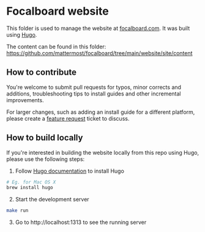 # Focalboard website

This folder is used to manage the website at [focalboard.com](https://www.focalboard.com/). It was built using [Hugo](https://gohugo.io/).

The content can be found in this folder: https://github.com/mattermost/focalboard/tree/main/website/site/content

## How to contribute 

You're welcome to submit pull requests for typos, minor corrects and additions, troubleshooting tips to install guides and other incremental improvements. 

For larger changes, such as adding an install guide for a different platform, please create a [feature request](https://github.com/mattermost/focalboard/issues/new?assignees=&labels=enhancement&template=enhancement.md&title=Feature+Request%3A+) ticket to discuss. 

## How to build locally 

If you're interested in building the website locally from this repo using Hugo, please use the following steps: 

1. Follow [Hugo documentation](https://gohugo.io/getting-started/installing/) to install Hugo

```bash
# Eg. for Mac OS X
brew install hugo
```


2. Start the development server

```bash
make run
```

3. Go to http://localhost:1313 to see the running server
